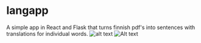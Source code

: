 # langapp
A simple app in React and Flask that turns finnish pdf's into sentences with translations for individual words.
![alt text]([http://url/to/img.png](https://www.nasa.gov/sites/default/files/thumbnails/image/blackhole.png))
<img src="https://www.nasa.gov/sites/default/files/thumbnails/image/blackhole.png" alt="Alt text" title="Optional title">

